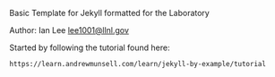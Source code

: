 Basic Template for Jekyll formatted for the Laboratory

Author: Ian Lee <lee1001@llnl.gov>

Started by following the tutorial found here:

    https://learn.andrewmunsell.com/learn/jekyll-by-example/tutorial
